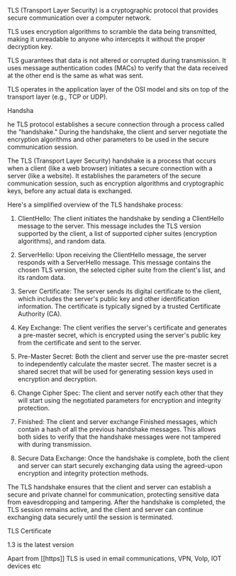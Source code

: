 TLS (Transport Layer Security) is a cryptographic protocol that provides secure communication over a computer network.

TLS uses encryption algorithms to scramble the data being transmitted, making it unreadable to anyone who intercepts it without the proper decryption key.

TLS guarantees that data is not altered or corrupted during transmission. It uses message authentication codes (MACs) to verify that the data received at the other end is the same as what was sent.

TLS operates in the application layer of the OSI model and sits on top of the transport layer (e.g., TCP or UDP).

Handsha

he TLS protocol establishes a secure connection through a process called the "handshake." During the handshake, the client and server negotiate the encryption algorithms and other parameters to be used in the secure communication session.

The TLS (Transport Layer Security) handshake is a process that occurs when a client (like a web browser) initiates a secure connection with a server (like a website). It establishes the parameters of the secure communication session, such as encryption algorithms and cryptographic keys, before any actual data is exchanged.

Here's a simplified overview of the TLS handshake process:

1. ClientHello: The client initiates the handshake by sending a ClientHello message to the server. This message includes the TLS version supported by the client, a list of supported cipher suites (encryption algorithms), and random data.
    
2. ServerHello: Upon receiving the ClientHello message, the server responds with a ServerHello message. This message contains the chosen TLS version, the selected cipher suite from the client's list, and its random data.
    
3. Server Certificate: The server sends its digital certificate to the client, which includes the server's public key and other identification information. The certificate is typically signed by a trusted Certificate Authority (CA).
    
4. Key Exchange: The client verifies the server's certificate and generates a pre-master secret, which is encrypted using the server's public key from the certificate and sent to the server.
    
5. Pre-Master Secret: Both the client and server use the pre-master secret to independently calculate the master secret. The master secret is a shared secret that will be used for generating session keys used in encryption and decryption.
    
6. Change Cipher Spec: The client and server notify each other that they will start using the negotiated parameters for encryption and integrity protection.
    
7. Finished: The client and server exchange Finished messages, which contain a hash of all the previous handshake messages. This allows both sides to verify that the handshake messages were not tampered with during transmission.
    
8. Secure Data Exchange: Once the handshake is complete, both the client and server can start securely exchanging data using the agreed-upon encryption and integrity protection methods.
    

The TLS handshake ensures that the client and server can establish a secure and private channel for communication, protecting sensitive data from eavesdropping and tampering. After the handshake is completed, the TLS session remains active, and the client and server can continue exchanging data securely until the session is terminated.

TLS Certificate




1.3 is the latest version

Apart from [[https]] TLS is used in email communications, VPN, VoIp, IOT devices etc